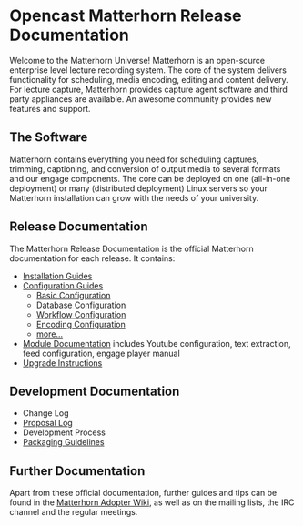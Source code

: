 Opencast Matterhorn Release Documentation
=========================================

Welcome to the Matterhorn Universe! Matterhorn is an open-source enterprise
level lecture recording system. The core of the system delivers functionality
for scheduling, media encoding, editing and content delivery. For lecture
capture, Matterhorn provides capture agent software and third party appliances
are available. An awesome community provides new features and support.


The Software
------------

Matterhorn contains everything you need for scheduling captures, trimming,
captioning, and conversion of output media to several formats and our engage
components.  The core can be deployed on one (all-in-one deployment) or many
(distributed deployment) Linux servers so your Matterhorn installation can grow
with the needs of your university.


Release Documentation
---------------------

The Matterhorn Release Documentation is the official Matterhorn documentation
for each release. It contains:

 - [Installation Guides](installation/index.md)
 - [Configuration Guides](configuration/index.md)
    - [Basic Configuration](configuration/basic.md)
    - [Database Configuration](configuration/database.md)
    - [Workflow Configuration](configuration/workflow.md)
    - [Encoding Configuration](configuration/encoding.md)
    - [more...](configuration)
 - [Module Documentation](modules/index.md)
  includes Youtube configuration, text extraction, feed configuration, engage player manual
 - [Upgrade Instructions](upgrade/index.md)

Development Documentation
-------------------------

 - Change Log
 - [Proposal Log](development/proposal-log.md)
 - Development Process
 - [Packaging Guidelines](development/packaging.md)


Further Documentation
---------------------

Apart from these official documentation, further guides and tips can be found
in the [Matterhorn Adopter Wiki](https://opencast.jira.com/wiki), as well as on
the mailing lists, the IRC channel and the regular meetings.

